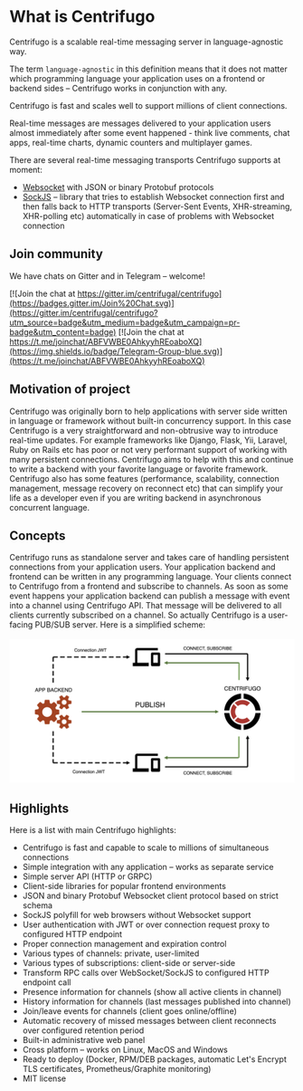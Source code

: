 # What is Centrifugo

Centrifugo is a scalable real-time messaging server in language-agnostic way.

The term `language-agnostic` in this definition means that it does not matter which programming language your application uses on a frontend or backend sides – Centrifugo works in conjunction with any. 

Centrifugo is fast and scales well to support millions of client connections.

Real-time messages are messages delivered to your application users almost immediately after some event happened - think live comments, chat apps, real-time charts, dynamic counters and multiplayer games.

There are several real-time messaging transports Centrifugo supports at moment:

* [Websocket](https://en.wikipedia.org/wiki/WebSocket) with JSON or binary Protobuf protocols
* [SockJS](https://github.com/sockjs/sockjs-client) – library that tries to establish Websocket connection first and then falls back to HTTP transports (Server-Sent Events, XHR-streaming, XHR-polling etc) automatically in case of problems with Websocket connection

## Join community

We have chats on Gitter and in Telegram – welcome!

[![Join the chat at https://gitter.im/centrifugal/centrifugo](https://badges.gitter.im/Join%20Chat.svg)](https://gitter.im/centrifugal/centrifugo?utm_source=badge&utm_medium=badge&utm_campaign=pr-badge&utm_content=badge) [![Join the chat at https://t.me/joinchat/ABFVWBE0AhkyyhREoaboXQ](https://img.shields.io/badge/Telegram-Group-blue.svg)](https://t.me/joinchat/ABFVWBE0AhkyyhREoaboXQ)

## Motivation of project

Centrifugo was originally born to help applications with server side written in language or framework without built-in concurrency support. In this case Centrifugo is a very straightforward and non-obtrusive way to introduce real-time updates. For example frameworks like Django, Flask, Yii, Laravel, Ruby on Rails etc has poor or not very performant support of working with many persistent connections. Centrifugo aims to help with this and continue to write a backend with your favorite language or favorite framework. Centrifugo also has some features (performance, scalability, connection management, message recovery on reconnect etc) that can simplify your life as a developer even if you are writing backend in asynchronous concurrent language.

## Concepts

Centrifugo runs as standalone server and takes care of handling persistent connections from your application users. Your application backend and frontend can be written in any programming language. Your clients connect to Centrifugo from a frontend and subscribe to channels. As soon as some event happens your application backend can publish a message with event into a channel using Centrifugo API. That message will be delivered to all clients currently subscribed on a channel. So actually Centrifugo is a user-facing PUB/SUB server. Here is a simplified scheme: 
<br><br>
![Centrifugo scheme](images/scheme.png)

## Highlights

Here is a list with main Centrifugo highlights:

* Centrifugo is fast and capable to scale to millions of simultaneous connections
* Simple integration with any application – works as separate service
* Simple server API (HTTP or GRPC)
* Client-side libraries for popular frontend environments
* JSON and binary Protobuf Websocket client protocol based on strict schema
* SockJS polyfill for web browsers without Websocket support
* User authentication with JWT or over connection request proxy to configured HTTP endpoint
* Proper connection management and expiration control
* Various types of channels: private, user-limited
* Various types of subscriptions: client-side or server-side
* Transform RPC calls over WebSocket/SockJS to configured HTTP endpoint call
* Presence information for channels (show all active clients in channel)
* History information for channels (last messages published into channel)
* Join/leave events for channels (client goes online/offline)
* Automatic recovery of missed messages between client reconnects over configured retention period
* Built-in administrative web panel
* Cross platform – works on Linux, MacOS and Windows
* Ready to deploy (Docker, RPM/DEB packages, automatic Let's Encrypt TLS certificates, Prometheus/Graphite monitoring)
* MIT license
